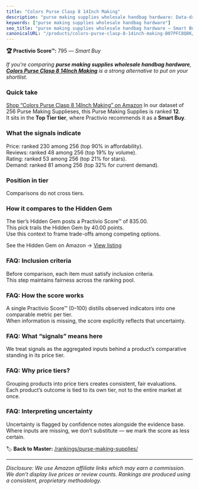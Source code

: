 ```yaml
---
title: "Colors Purse Clasp 8 14Inch Making"
description: "purse making supplies wholesale handbag hardware: Data-driven within Top Tier ranking using the Practivio Score™. Positioned by quality, value, demand, findabi…"
keywords: ["purse making supplies wholesale handbag hardware"]
seo_title: "purse making supplies wholesale handbag hardware — Smart Buy Top Tier (2025)"
canonicalURL: "/products/colors-purse-clasp-8-14inch-making-B07PFC8Q8K/"
---
```


**🏆 Practivio Score™:** 795 — _Smart Buy_


*If you're comparing **purse making supplies wholesale handbag hardware**, **[Colors Purse Clasp 8 14Inch Making](https://www.amazon.com/dp/B07PFC8Q8K?tag=practivio-20)** is a strong alternative to put on your shortlist.*
### Quick take
[Shop “Colors Purse Clasp 8 14Inch Making” on Amazon](https://www.amazon.com/dp/B07PFC8Q8K?tag=practivio-20)
In our dataset of 256 Purse Making Supplieses, this Purse Making Supplies is ranked **12**.  
It sits in the **Top Tier tier**, where Practivio recommends it as a **Smart Buy**.

### What the signals indicate
Price: ranked 230 among 256 (top 90% in affordability).  
Reviews: ranked 48 among 256 (top 19% by volume).  
Rating: ranked 53 among 256 (top 21% for stars).  
Demand: ranked 81 among 256 (top 32% for current demand).

### Position in tier
Comparisons do not cross tiers.

### How it compares to the Hidden Gem
The tier’s Hidden Gem posts a Practivio Score™ of 835.00.  
This pick trails the Hidden Gem by 40.00 points.  
Use this context to frame trade-offs among competing options.  

See the Hidden Gem on Amazon → [View listing](https://www.amazon.com/dp/B0D3TCD3W3?tag=practivio-20)

### FAQ: Inclusion criteria
Before comparison, each item must satisfy inclusion criteria.  
This step maintains fairness across the ranking pool.

### FAQ: How the score works
A single Practivio Score™ (0–100) distills observed indicators into one comparable metric per tier.  
When information is missing, the score explicitly reflects that uncertainty.

### FAQ: What “signals” means here
We treat signals as the aggregated inputs behind a product’s comparative standing in its price tier.

### FAQ: Why price tiers?
Grouping products into price tiers creates consistent, fair evaluations.  
Each product’s outcome is tied to its own tier, not to the entire market at once.

### FAQ: Interpreting uncertainty
Uncertainty is flagged by confidence notes alongside the evidence base.  
Where inputs are missing, we don’t substitute — we mark the score as less certain.


🏷️ **Back to Master:** [/rankings/purse-making-supplies/](/rankings/purse-making-supplies/)

---
_Disclosure: We use Amazon affiliate links which may earn a commission. We don’t display live prices or review counts. Rankings are produced using a consistent, proprietary methodology._
